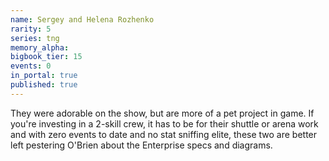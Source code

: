 ```yaml
---
name: Sergey and Helena Rozhenko
rarity: 5
series: tng
memory_alpha:
bigbook_tier: 15
events: 0
in_portal: true
published: true
---
```


They were adorable on the show, but are more of a pet project in game. If you're investing in a 2-skill crew, it has to be for their shuttle or arena work and with zero events to date and no stat sniffing elite, these two are better left pestering O'Brien about the Enterprise specs and diagrams.
